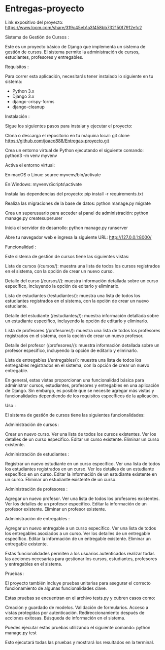 # Entregas-proyecto

Link expositivo del proyecto:  https://www.loom.com/share/319c45eb1a3f458bb732150f7912efc2


Sistema de Gestión de Cursos :

Este es un proyecto básico de Django que implementa un sistema de gestión de cursos. El sistema permite la administración de cursos, estudiantes, profesores y entregables.

Requisitos :

Para correr esta aplicación, necesitarás tener instalado lo siguiente en tu sistema:

- Python 3.x
- Django 3.x
- django-crispy-forms
- django-cleanup

Instalación :

Sigue los siguientes pasos para instalar y ejecutar el proyecto:

Clona o descarga el repositorio en tu máquina local: git clone https://github.com/joaco888/Entregas-proyecto.git

Crea un entorno virtual de Python ejecutando el siguiente comando: python3 -m venv myvenv


Activa el entorno virtual:

En macOS o Linux: source myvenv/bin/activate

En Windows: myvenv\Scripts\activate


Instala las dependencias del proyecto: pip install -r requirements.txt


Realiza las migraciones de la base de datos: python manage.py migrate


Crea un superusuario para acceder al panel de administración: python manage.py createsuperuser


Inicia el servidor de desarrollo: python manage.py runserver


Abre tu navegador web e ingresa la siguiente URL: http://127.0.0.1:8000/


Funcionalidad :


Este sistema de gestión de cursos tiene las siguientes vistas:


Lista de cursos (/cursos/): muestra una lista de todos los cursos registrados en el sistema, con la opción de crear un nuevo curso.


Detalle del curso (/cursos/<id>/): muestra información detallada sobre un curso específico, incluyendo la opción de editarlo y eliminarlo.


Lista de estudiantes (/estudiantes/): muestra una lista de todos los estudiantes registrados en el sistema, con la opción de crear un nuevo estudiante.


Detalle del estudiante (/estudiantes/<id>/): muestra información detallada sobre un estudiante específico, incluyendo la opción de editarlo y eliminarlo.


Lista de profesores (/profesores/): muestra una lista de todos los profesores registrados en el sistema, con la opción de crear un nuevo profesor.


Detalle del profesor (/profesores/<id>/): muestra información detallada sobre un profesor específico, incluyendo la opción de editarlo y eliminarlo.


Lista de entregables (/entregables/): muestra una lista de todos los entregables registrados en el sistema, con la opción de crear un nuevo entregable.


En general, estas vistas proporcionan una funcionalidad básica para administrar cursos, estudiantes, profesores y entregables en una aplicación de Django. 
Sin embargo, es posible que se necesite agregar más vistas y funcionalidades dependiendo de los requisitos específicos de la aplicación.


Uso :

El sistema de gestión de cursos tiene las siguientes funcionalidades:

Administración de cursos :

Crear un nuevo curso.
Ver una lista de todos los cursos existentes.
Ver los detalles de un curso específico.
Editar un curso existente.
Eliminar un curso existente.


Administración de estudiantes :

Registrar un nuevo estudiante en un curso específico.
Ver una lista de todos los estudiantes registrados en un curso.
Ver los detalles de un estudiante específico en un curso.
Editar la información de un estudiante existente en un curso.
Eliminar un estudiante existente de un curso.


Administración de profesores :

Agregar un nuevo profesor.
Ver una lista de todos los profesores existentes.
Ver los detalles de un profesor específico.
Editar la información de un profesor existente.
Eliminar un profesor existente.


Administración de entregables :

Agregar un nuevo entregable a un curso específico.
Ver una lista de todos los entregables asociados a un curso.
Ver los detalles de un entregable específico.
Editar la información de un entregable existente.
Eliminar un entregable existente.

Estas funcionalidades permiten a los usuarios autenticados realizar todas las acciones necesarias para gestionar los cursos, estudiantes, profesores y entregables en el sistema.


Pruebas :

El proyecto también incluye pruebas unitarias para asegurar el correcto funcionamiento de algunas funcionalidades clave. 

Estas pruebas se encuentran en el archivo tests.py y cubren casos como:

Creación y guardado de modelos.
Validación de formularios.
Acceso a vistas protegidas por autenticación.
Redireccionamiento después de acciones exitosas.
Búsqueda de información en el sistema.


Puedes ejecutar estas pruebas utilizando el siguiente comando: python manage.py test


Esto ejecutará todas las pruebas y mostrará los resultados en la terminal.
